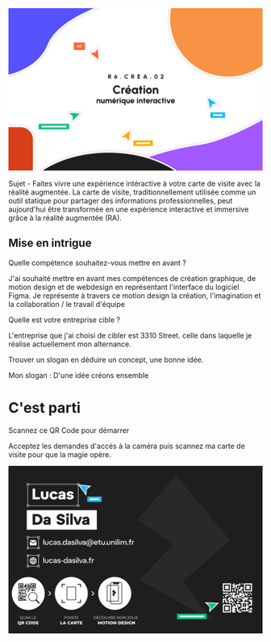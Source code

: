 ![Preview QR Code"](cover.png)

Sujet - Faites vivre une expérience intéractive à votre carte de visite avec la réalité augmentée.
La carte de visite, traditionnellement utilisée comme un outil statique pour partager des informations professionnelles, peut aujourd'hui être transformée en une expérience interactive et immersive grâce à la réalité augmentée (RA).


## Mise en intrigue

Quelle compétence souhaitez-vous mettre en avant ?

J'ai souhaité mettre en avant mes compétences de création graphique, de motion design et de webdesign en représentant l'interface du logiciel Figma.
Je représente à travers ce motion design la création, l'imagination et la collaboration / le travail d'équipe

Quelle est votre entreprise cible ?

L'entreprise que j'ai choisi de cibler est 3310 Street. celle dans laquelle je réalise actuellement mon alternance.

Trouver un slogan en déduire un concept, une bonne idée.

Mon slogan : D'une idée créons ensemble

# C'est parti

Scannez ce QR Code pour démarrer

Acceptez les demandes d'accès à la caméra puis scannez ma carte de visite pour que la magie opère.

![Target Image](carte_de_visite.png)